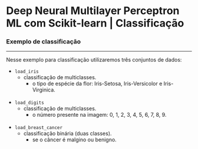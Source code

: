 # Deep Neural Multilayer Perceptron ML com Scikit-learn | Classificação

### **Exemplo de classificação**

---
Nesse exemplo para classificação utilizaremos três conjuntos de dados:
- `load_iris`
  - classificação de multiclasses.
    - o tipo de espécie da flor: Iris-Setosa, Iris-Versicolor e Iris-Virginica.<br><br>
- `load_digits`
  - classificação de multiclasses.
    - o número presente na imagem: 0, 1, 2, 3, 4, 5, 6, 7, 8, 9.<br><br>
- `load_breast_cancer`
  - classificação binária (duas classes).
    - se o câncer é malgino ou benigno.
